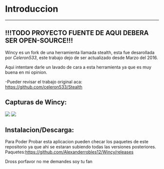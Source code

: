 # Introduccion
---
## !!!TODO PROYECTO FUENTE DE AQUI DEBERA SER OPEN-SOURCE!!!

Wincy es un fork de una herramienta llamada stealth, esta fue desarollada por *Celeron533*, este trabajo dejo de ser actualizado desde Marzo del 2016.

Aqui intentare darle un lavado de cara a esta herramienta ya que es muy buena en mi opinion.

-Pueder revisar el trabajo original aca: https://github.com/celeron533/Stealth

## Capturas de Wincy:

<img src="https://github.com/Alexanderrobles12/Wincy/blob/master/Captura%201.png" />
<img src="https://github.com/Alexanderrobles12/Wincy/blob/master/Captura%202.png" />

## Instalacion/Descarga:

Para Poder Probar esta aplicacion pueden checar los paquetes de este repositorio ya que ahi se estaran subiendo todas las versiones posteriores.
Paquetes:https://github.com/Alexanderrobles12/Wincy/releases

Dross porfavor no me demandes soy tu fan
